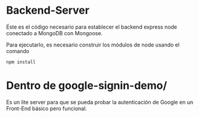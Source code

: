 # Backend-Server

Éste es el código necesario para establecer el backend express node conectado a MongoDB con Mongoose.

Para ejecutarlo, es necesario construir los módulos de node usando el comando

```
npm install
```

# Dentro de google-signin-demo/
Es un lite server para que se pueda probar la autenticación de Google en un Front-End básico pero funcional.

